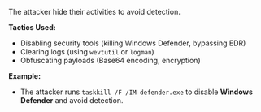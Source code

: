 The attacker hide their activities to avoid detection.

**Tactics Used:**
- Disabling security tools (killing Windows Defender, bypassing EDR)
- Clearing logs (using `wevtutil` or `logman`)
- Obfuscating payloads (Base64 encoding, encryption)

**Example:**
- The attacker runs `taskkill /F /IM defender.exe` to disable **Windows Defender** and avoid detection.
